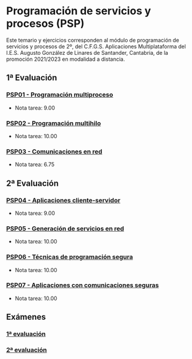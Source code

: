 # Programación de servicios y procesos (PSP)
Este temario y ejercicios corresponden al módulo de programación de servicios y procesos de 2º, del C.F.G.S. Aplicaciones Multiplataforma del I.E.S. Augusto González de Linares de Santander, Cantabria, de la promoción 2021/2023 en modalidad a distancia.
## 1ª Evaluación
### [PSP01 - Programación multiproceso](https://github.com/DiegoGlez1992/DAM/tree/main/Programaci%C3%B3n%20de%20servicios%20y%20procesos/PSP01%20-%20Programaci%C3%B3n%20multiproceso)
* Nota tarea: 9.00
### [PSP02 - Programación multihilo](https://github.com/DiegoGlez1992/DAM/tree/main/Programaci%C3%B3n%20de%20servicios%20y%20procesos/PSP02%20-%20Programaci%C3%B3n%20multihilo)
* Nota tarea: 10.00
### [PSP03 - Comunicaciones en red](https://github.com/DiegoGlez1992/DAM/tree/main/Programaci%C3%B3n%20de%20servicios%20y%20procesos/PSP03%20-%20Comunicaciones%20en%20red)
* Nota tarea: 6.75
## 2ª Evaluación
### [PSP04 - Aplicaciones cliente-servidor](https://github.com/DiegoGlez1992/DAM/tree/main/Programaci%C3%B3n%20de%20servicios%20y%20procesos/PSP04%20-%20Aplicaciones%20cliente-servidor)
* Nota tarea: 9.00
### [PSP05 - Generación de servicios en red](https://github.com/DiegoGlez1992/DAM/tree/main/Programaci%C3%B3n%20de%20servicios%20y%20procesos/PSP05%20-%20Generaci%C3%B3n%20de%20servicios%20en%20red)
* Nota tarea: 10.00
### [PSP06 - Técnicas de programación segura](https://github.com/DiegoGlez1992/DAM/tree/main/Programaci%C3%B3n%20de%20servicios%20y%20procesos/PSP06%20-%20T%C3%A9cnicas%20de%20programaci%C3%B3n%20segura)
* Nota tarea: 10.00
### [PSP07 - Aplicaciones con comunicaciones seguras](https://github.com/DiegoGlez1992/DAM/tree/main/Programaci%C3%B3n%20de%20servicios%20y%20procesos/PSP07%20-%20Aplicaciones%20con%20comunicaciones%20seguras)
* Nota tarea: 10.00
## Exámenes
### [1ª evaluación](https://github.com/DiegoGlez1992/DAM/tree/main/Programaci%C3%B3n%20de%20servicios%20y%20procesos/Examen%201%C2%AA%20evaluaci%C3%B3n)
### [2ª evaluación](https://github.com/DiegoGlez1992/DAM/tree/main/Programaci%C3%B3n%20de%20servicios%20y%20procesos/Examen%202%C2%AA%20evaluaci%C3%B3n)
